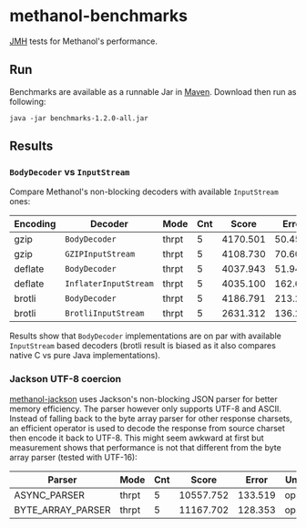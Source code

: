 # methanol-benchmarks

[JMH][jmh] tests for Methanol's performance.

## Run

Benchmarks are available as a runnable Jar in [Maven][benchmarks_maven]. Download then run as
following:

```bsh
java -jar benchmarks-1.2.0-all.jar
```

## Results

### `BodyDecoder` vs `InputStream`

Compare Methanol's non-blocking decoders with available `InputStream` ones:

| Encoding | Decoder               | Mode  | Cnt | Score    | Error   | Units |
|----------|-----------------------|-------|-----|----------|---------|-------|
| gzip     | `BodyDecoder`         | thrpt | 5   | 4170.501 | 50.458  | ops/s |
| gzip     | `GZIPInputStream`     | thrpt | 5   | 4108.730 | 70.605  | ops/s |
| deflate  | `BodyDecoder`         | thrpt | 5   | 4037.943 | 51.947  | ops/s |
| deflate  | `InflaterInputStream` | thrpt | 5   | 4035.100 | 162.641 | ops/s |
| brotli   | `BodyDecoder`         | thrpt | 5   | 4186.791 | 213.283 | ops/s |
| brotli   | `BrotliInputStream`   | thrpt | 5   | 2631.312 | 136.291 | ops/s |

Results show that `BodyDecoder` implementations are on par with available `InputStream` based
decoders (brotli result is biased as it also compares native C vs pure Java implementations).

### Jackson UTF-8 coercion

[methanol-jackson][methanol_jackson] uses Jackson's non-blocking JSON parser for better memory
efficiency. The parser however only supports UTF-8 and ASCII. Instead of falling back to the
byte array parser for other response charsets, an efficient operator is used to decode the response
from source charset then encode it back to UTF-8. This might seem awkward at first but measurement
shows that performance is not that different from the byte array parser (tested with UTF-16):

| Parser            | Mode  | Cnt | Score     | Error   | Units |
|-------------------|-------|-----|-----------|---------|-------|
| ASYNC_PARSER      | thrpt | 5   | 10557.752 | 133.519 | ops/s |
| BYTE_ARRAY_PARSER | thrpt | 5   | 11167.702 | 128.353 | ops/s |

[jmh]: https://openjdk.java.net/projects/code-tools/jmh/
[benchmarks_maven]: https://mvnrepository.com/artifact/com.github.mizosoft.methanol/benchmarks/
[methanol_jackson]: https://github.com/mizosoft/methanol/tree/master/methanol-jackson
